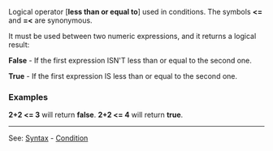 Logical operator [**less than or equal to**] used in conditions. The symbols **&lt;=** and **=&lt;** are synonymous.

It must be used between two numeric expressions, and it returns a logical result:

**False** - If the first expression ISN'T less than or equal to the second one.

**True** - If the first expression IS less than or equal to the second one.

### Examples

  **2+2 &lt;= 3** will return **false**.
  **2+2 &lt;= 4** will return **true**.

---------------------------------------
See: [Syntax](syntax_of_a_programdot.md) - [Condition](definition_of_a_condition.md)

